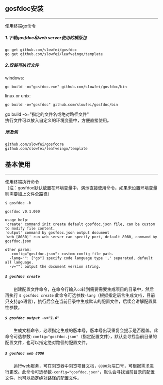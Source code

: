 
## gosfdoc安装
------
使用终端go命令

##### 1.下载gosfdoc和web server使用的模版包

    go get github.com/slowfei/gosfdoc
    go get github.com/slowfei/leafveingo/template

##### 2.安装可执行文件

windows:

    go build -o="gosfdoc.exe" github.com/slowfei/gosfdoc/bin

linux or unix:

    go build -o="gosfdoc" github.com/slowfei/gosfdoc/bin

go build -o="指定的文件名或绝对路径文件"<br/>
执行文件可以放入自定义的环境变量中，方便直接使用。

##### 涉及包

    github.com/slowfei/gosfcore
    github.com/slowfei/leafveingo/template


## 基本使用
------
使用终端执行命令<br/>
（注：gosfdoc默认放置在环境变量中，演示直接使用命令，如果未设置环境变量则需要加上文件全路径）

    $ gosfdoc -h

    gosfdoc v0.1.000

    usage help:
    'create' command init create default gosfdoc.json file, can be custom to modify file content.
    'output' command by gosfdoc.json output document 
    'web [8080]' run web server can specify port, default 8080, command by gosfdoc.json 

    other param:
      -config="gosfdoc.json": custom config file path.
      -lang="": ["go"] specify code language type ',' separated, default all language.
      -v="": output the document version string.


##### `$ gosfdoc create`
　　创建配置文件命令，在命令行输入`cd`转到需要需要生成项目的目录中，然后再执行 `$ gosfdoc create` 此命令可选参数`-lang`（根据指定语言生成文档，目前只支持go语言），执行后会在当前目录中生成默认的配置文件，后续会讲解配置属性参数。

##### `$ gosfdoc output -v="1.0"`
　　生成文档命令，必须指定生成的版本号，版本号出现重复会提示是否覆盖。此命令可选参数`-config="gosfdoc.json"`（指定配置文件），默认会寻找当前目录的配置文件，也可以指定绝对路径的配置文件。

##### `$ gosfdoc web 8080`
　　运行web服务，可在浏览器中浏览项目文档，`8080`为端口号，可根据需求进行更改。此命令可选参数`-config="gosfdoc.json"`，默认会寻找当前目录的配置文件，也可以指定绝对路径的配置文件。


